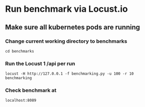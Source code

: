 # Run benchmark via Locust.io

## Make sure all kubernetes pods are running

### Change current working directory to benchmarks 
```
cd benchmarks
```

### Run the Locust 1 /api per run
```
locust -H http://127.0.0.1 -f benchmarking.py -u 100 -r 10 benchmarking
```

### Check benchmark at
```
localhost:8089
```

